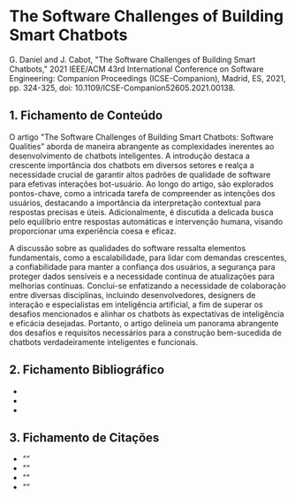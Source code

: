 # The Software Challenges of Building Smart  Chatbots

G. Daniel and J. Cabot, "The Software Challenges of Building Smart Chatbots," 2021 IEEE/ACM 43rd International Conference on Software Engineering: Companion Proceedings (ICSE-Companion), Madrid, ES, 2021, pp. 324-325, doi: 10.1109/ICSE-Companion52605.2021.00138.

## 1. Fichamento de Conteúdo

O artigo "The Software Challenges of Building Smart Chatbots: Software Qualities" aborda de maneira abrangente as complexidades inerentes ao desenvolvimento de chatbots inteligentes. A introdução destaca a crescente importância dos chatbots em diversos setores e realça a necessidade crucial de garantir altos padrões de qualidade de software para efetivas interações bot-usuário. Ao longo do artigo, são explorados pontos-chave, como a intricada tarefa de compreender as intenções dos usuários, destacando a importância da interpretação contextual para respostas precisas e úteis. Adicionalmente, é discutida a delicada busca pelo equilíbrio entre respostas automáticas e intervenção humana, visando proporcionar uma experiência coesa e eficaz.

A discussão sobre as qualidades do software ressalta elementos fundamentais, como a escalabilidade, para lidar com demandas crescentes, a confiabilidade para manter a confiança dos usuários, a segurança para proteger dados sensíveis e a necessidade contínua de atualizações para melhorias contínuas. Conclui-se enfatizando a necessidade de colaboração entre diversas disciplinas, incluindo desenvolvedores, designers de interação e especialistas em inteligência artificial, a fim de superar os desafios mencionados e alinhar os chatbots às expectativas de inteligência e eficácia desejadas. Portanto, o artigo delineia um panorama abrangente dos desafios e requisitos necessários para a construção bem-sucedida de chatbots verdadeiramente inteligentes e funcionais.

## 2. Fichamento Bibliográfico 

* 
* 
* 
## 3. Fichamento de Citações 

* _""_
* _""_
* _""_
* _""_
